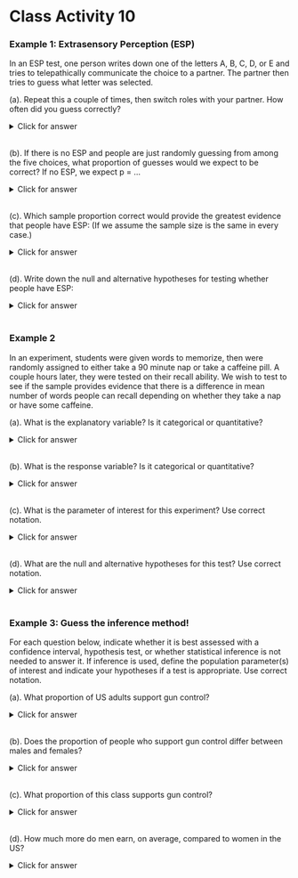 # Class Activity 10

### Example 1: Extrasensory Perception (ESP)

In an ESP test, one person writes down one of the letters A, B, C, D, or E and tries to telepathically communicate the choice to a partner.  The partner then tries to guess what letter was selected. 


 (a). Repeat this a couple of times, then switch roles with your partner. How often did you guess correctly? 
<details><summary><red>Click for answer</red></summary>
*Answer:*  Answers will vary!
</details><br>

 (b).  If there is no ESP and people are just randomly guessing from among the five choices, what proportion of guesses would we expect to be correct? If no ESP, we expect p = $\ldots$
<details><summary><red>Click for answer</red></summary>
*Answer:* $p = 0.2$ (since there are five choices and they are randomly guessing)
</details><br>

 (c). Which sample proportion correct would provide the greatest evidence that people have ESP:   (If we assume the sample size is the same in every case.)

<details><summary><red>Click for answer</red></summary>
*Answer:* 
$\hat{p} = 3/4$ since this means more correct.
</details><br>

 (d).  Write down the null and alternative hypotheses for testing whether people have ESP:
<details><summary><red>Click for answer</red></summary>
*Answer:* 
$$H_0: p = 0.2$$
$$H_a: p > 0.2$$
where $p$ is the proportion correct for all people's guesses. Since we are looking for evidence that the proportion is significantly above 0.2 (random guesses), the alternate hypothesis is larger than.
</details><br>

### Example 2

In an experiment, students were given words to memorize, then were randomly assigned to either take a 90 minute nap or take a caffeine pill.  A couple hours later, they were tested on their recall ability.  We wish to test to see if the sample provides evidence that there is a difference in mean number of words people can recall depending on whether they take a nap or have some caffeine.  

 (a). What is the explanatory variable? Is it categorical or quantitative?
<details><summary><red>Click for answer</red></summary>
*Answer:* Explanatory = nap or caffeine (categorical)
</details><br>

 (b). What is the response variable? Is it categorical or quantitative?
<details><summary><red>Click for answer</red></summary>
*Answer:* Response = number of words recalled (quantitative)
</details><br>

 (c). What is the parameter of interest for this experiment? Use correct notation.
<details><summary><red>Click for answer</red></summary>
*Answer:* 
Quantitative = mean responses, where $\mu_1$ and $\mu_2$ are the mean words recalled in the two different conditions
</details><br>

 (d). What are the null and alternative hypotheses for this test? Use correct notation.
<details><summary><red>Click for answer</red></summary>
*Answer:* 

$$H_0: \mu_1 = \mu_2$$
$$H_a: \mu_1 \neq \mu_2$$

The alternate hypothesis is not equals to since we are looking for evidence that the means are different (We do not know which one is larger!)
</details><br>

### Example 3: Guess the inference method!

For each question below, indicate whether it is best assessed with a confidence interval, hypothesis test, or whether statistical inference is not needed to answer it.  If inference is used, define the population parameter(s) of interest and indicate your hypotheses if a test is appropriate. Use correct notation.

 (a). What proportion of US adults support gun control?
<details><summary><red>Click for answer</red></summary>
*Answer:* Estimating a population parameter with a confidence interval: p: proportion of US adults who support gun control
</details><br>

 (b). Does the proportion of people who support gun control differ between males and females?
<details><summary><red>Click for answer</red></summary>
*Answer:* Testing the claim of a difference:

$$p_f: \text{proportion of females who support gun control}$$
$$p_m: \text{proportion of males who support gun control}$$

$$H_0: p_f = p_m$$
$$H_a: p_f \neq p_m$$
</details><br>

 (c). What proportion of this class supports gun control?
<details><summary><red>Click for answer</red></summary>
*Answer:* 

Neither, just collect data on the entire population (class) to answer this question.
</details><br>

 (d). How much more do men earn, on average, compared to women in the US?
<details><summary><red>Click for answer</red></summary>
*Answer:* How much means an estimate: confidence interval for $\mu_m - \mu_f$

$$\mu_f: \text{mean income (yearly) of US females}$$
$$\mu_m: \text{mean income (yearly) of US males}$$

 (e). What proportion of Minnesota voters in the 2012 election voted for President Obama?
<details><summary><red>Click for answer</red></summary>
*Answer:* Neither, this number is computed from voting records.
</details><br>

 (f). Is a higher rate of cricket chirping associated with higher summer night temps? 
<details><summary><red>Click for answer</red></summary>
*Answer:* 

Test a claim about an association:

$$H_0: \rho = 0 \text{ or } \beta_1 = 0$$

$$H_a: \rho > 0 \text{ or } \beta_1 > 0$$

$$\rho : \text{correlatio nbetween temp and chirp rate}$$

$$\beta_1 : \text{change in temp for a unit increase in chirp rate}$$
</details><br>

### Example 1 Revisited: 

 (a). If the results of a test for ESP are statistically significant, what does that mean in terms of ESP?
<details><summary><red>Click for answer</red></summary>
*Answer:* 

It means we can conclude that $p > 0.2$ and that the sample results were so strong that we can conclude that ESP does exist and get more right than would be expected by random chance.  
</details><br>

 (b). If the results are not statistically significant, what does that mean in terms of ESP?
<details><summary><red>Click for answer</red></summary>
*Answer:* 

The sample results are inconclusive.  People may or may not have ESP. Sample results could be just random chance.
</details><br>


### Example 2 Revisited:

 (a). If the results of the test comparing sleep and caffeine for memory are statistically significant, what does that mean in terms of sleep, caffeine, and memory?
<details><summary><red>Click for answer</red></summary>
*Answer:* We can state that there is a difference between sleep and caffeine in their effectiveness at helping word recall.
</details><br>

 (b). If the results are not statistically significant, what does that mean in terms of sleep, caffeine, and memory? 
<details><summary><red>Click for answer</red></summary>
*Answer:* It means the sample results are inconclusive and we can’t tell if there is a difference.  Results might just be random chance.
</details><br>

